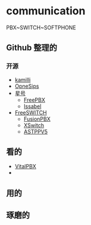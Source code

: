 # communication
PBX~SWITCH~SOFTPHONE
## Github 整理的
### 开源
* [kamilli]()
* [OpneSips]()
* [星号]()
  - [ FreePBX ]()
  - [ Issabel ]()
* [FreeSWITCH]() 
  - [ FusionPBX ]()
  - [ XSwitch ]()
  - [ ASTPPV5 ](https://github.com/xvmvx/communication/tree/main/ASTPP)
## 看的
* [ VitalPBX ](https://github.com/xvmvx/communication/tree/main/VitalPBX) 
* 
## 用的
## 琢磨的

